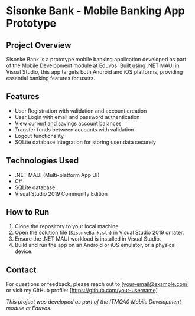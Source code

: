 # Sisonke Bank - Mobile Banking App Prototype

## Project Overview
Sisonke Bank is a prototype mobile banking application developed as part of the Mobile Development module at Eduvos. Built using .NET MAUI in Visual Studio, this app targets both Android and iOS platforms, providing essential banking features for users.

## Features
- User Registration with validation and account creation  
- User Login with email and password authentication  
- View current and savings account balances  
- Transfer funds between accounts with validation  
- Logout functionality  
- SQLite database integration for storing user data securely  

## Technologies Used
- .NET MAUI (Multi-platform App UI)  
- C#  
- SQLite database  
- Visual Studio 2019 Community Edition  

## How to Run
1. Clone the repository to your local machine.  
2. Open the solution file (`SisonkeBank.sln`) in Visual Studio 2019 or later.  
3. Ensure the .NET MAUI workload is installed in Visual Studio.  
4. Build and run the app on an Android or iOS emulator, or a physical device.

## Contact
For questions or feedback, please reach out to [your-email@example.com] or visit my GitHub profile: [https://github.com/your-username]


*This project was developed as part of the ITMOA0 Mobile Development module at Eduvos.*
